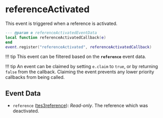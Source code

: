 # referenceActivated

This event is triggered when a reference is activated.

```lua
--- @param e referenceActivatedEventData
local function referenceActivatedCallback(e)
end
event.register("referenceActivated", referenceActivatedCallback)
```

!!! tip
	This event can be filtered based on the **`reference`** event data.

!!! tip
	An event can be claimed by setting `e.claim` to `true`, or by returning `false` from the callback. Claiming the event prevents any lower priority callbacks from being called.

## Event Data

* `reference` ([tes3reference](../../types/tes3reference)): *Read-only*. The reference which was deactivated.


